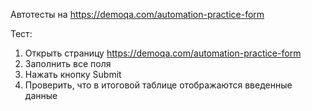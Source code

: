 Автотесты на https://demoqa.com/automation-practice-form

Тест:

  1. Открыть страницу https://demoqa.com/automation-practice-form
  2. Заполнить все поля
  3. Нажать кнопку Submit
  4. Проверить, что в итоговой таблице отображаются введенные данные
